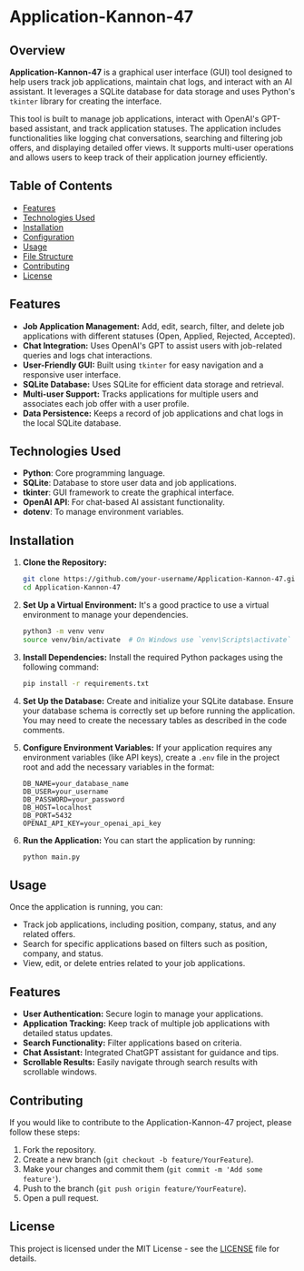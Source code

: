 # Application-Kannon-47

## Overview

**Application-Kannon-47** is a graphical user interface (GUI) tool designed to help users track job applications, maintain chat logs, and interact with an AI assistant. It leverages a SQLite database for data storage and uses Python's `tkinter` library for creating the interface.

This tool is built to manage job applications, interact with OpenAI's GPT-based assistant, and track application statuses. The application includes functionalities like logging chat conversations, searching and filtering job offers, and displaying detailed offer views. It supports multi-user operations and allows users to keep track of their application journey efficiently.

## Table of Contents
- [Features](#features)
- [Technologies Used](#technologies-used)
- [Installation](#installation)
- [Configuration](#configuration)
- [Usage](#usage)
- [File Structure](#file-structure)
- [Contributing](#contributing)
- [License](#license)

## Features

- **Job Application Management:** Add, edit, search, filter, and delete job applications with different statuses (Open, Applied, Rejected, Accepted).
- **Chat Integration:** Uses OpenAI's GPT to assist users with job-related queries and logs chat interactions.
- **User-Friendly GUI:** Built using `tkinter` for easy navigation and a responsive user interface.
- **SQLite Database:** Uses SQLite for efficient data storage and retrieval.
- **Multi-user Support:** Tracks applications for multiple users and associates each job offer with a user profile.
- **Data Persistence:** Keeps a record of job applications and chat logs in the local SQLite database.

## Technologies Used

- **Python**: Core programming language.
- **SQLite**: Database to store user data and job applications.
- **tkinter**: GUI framework to create the graphical interface.
- **OpenAI API**: For chat-based AI assistant functionality.
- **dotenv**: To manage environment variables.

## Installation

1. **Clone the Repository:**
   ```bash
   git clone https://github.com/your-username/Application-Kannon-47.git
   cd Application-Kannon-47
   ```

2. **Set Up a Virtual Environment:**
   It's a good practice to use a virtual environment to manage your dependencies.

   ```bash
   python3 -m venv venv
   source venv/bin/activate  # On Windows use `venv\Scripts\activate`
   ```

3. **Install Dependencies:**
   Install the required Python packages using the following command:
   ```bash
   pip install -r requirements.txt
   ```

4. **Set Up the Database:**
   Create and initialize your SQLite database. Ensure your database schema is correctly set up before running the application. You may need to create the necessary tables as described in the code comments.

5. **Configure Environment Variables:**
   If your application requires any environment variables (like API keys), create a `.env` file in the project root and add the necessary variables in the format:
   ```plaintext
   DB_NAME=your_database_name
   DB_USER=your_username
   DB_PASSWORD=your_password
   DB_HOST=localhost
   DB_PORT=5432
   OPENAI_API_KEY=your_openai_api_key
   ```

6. **Run the Application:**
   You can start the application by running:
   ```bash
   python main.py
   ```

## Usage

Once the application is running, you can:

- Track job applications, including position, company, status, and any related offers.
- Search for specific applications based on filters such as position, company, and status.
- View, edit, or delete entries related to your job applications.

## Features

- **User Authentication:** Secure login to manage your applications.
- **Application Tracking:** Keep track of multiple job applications with detailed status updates.
- **Search Functionality:** Filter applications based on criteria.
- **Chat Assistant:** Integrated ChatGPT assistant for guidance and tips.
- **Scrollable Results:** Easily navigate through search results with scrollable windows.

## Contributing

If you would like to contribute to the Application-Kannon-47 project, please follow these steps:

1. Fork the repository.
2. Create a new branch (`git checkout -b feature/YourFeature`).
3. Make your changes and commit them (`git commit -m 'Add some feature'`).
4. Push to the branch (`git push origin feature/YourFeature`).
5. Open a pull request.

## License

This project is licensed under the MIT License - see the [LICENSE](LICENSE) file for details.
